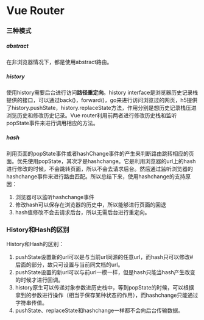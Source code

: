 # Vue Router

### 三种模式

##### abstract

在非浏览器情况下，都是使用abstract路由。

##### history

使用history需要后台进行访问**路径重定向**。history interface是浏览器历史记录栈 提供的接口，可以通过back()，forward()，go来进行访问浏览过的网页，h5提供了history.pushState，history.replaceState方法，作用分别是想历史记录栈压进浏览历史和修改历史记录。Vue router利用前两者进行修改历史栈和监听popState事件来进行调用相应的方法。

##### hash

利用页面的popState事件或者hashChange事件的产生来判断路由跳转相应的页面。优先使用popState，其次才是hashchange。它是利用浏览器的url上的hash进行修改的时候，不会跳转页面，所以不会去请求后台。然后通过监听浏览器的hashchange事件来进行路由匹配。所以总结下来，使用hashchange的支持原因：

1. 浏览器可以监听hashchange事件
2. 修改hash可以保存在浏览器的历史中，所以能够进行页面的回退
3. hash值修改不会去请求后台，所以无需后台进行重定向。

### History和Hash的区别

History和Hash的区别：

1. pushState设置新的url可以是与当前url同源的任意url，而hash只可以修改#后面的部分，故只可设置与当前同文档的url。
2. pushState设置的新url可以与前url一模一样，但是hash只能当hash产生改变的时候才进行回调。
3. history原生可以传递对象参数进历史栈中，等到popState的时候，可以根据拿到的参数进行操作（相当于保存某种状态的作用），而hashchange只能通过字符串传值。
4. pushState、replaceState和hashchange一样都不会向后台传输数据。